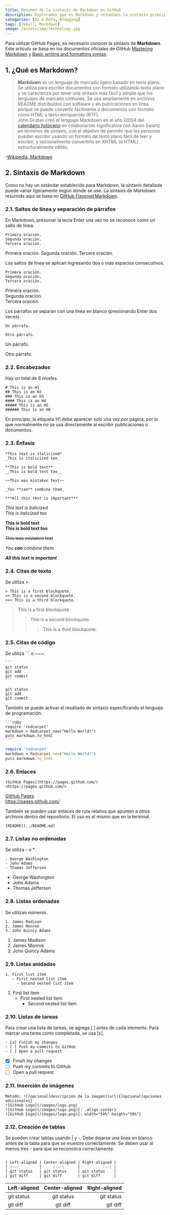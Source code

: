 ```yaml
---
title: Resumen de la sintaxis de Markdown en GitHub
description: Exploramos qué es Markdown y resumimos la sintaxis principal de Markdown según GitHub Flavored Markdown para el alojamiento de blogs en GitHub Pages.
categories: [AI & Data, Blogging]
tags: [Jekyll, Markdown]
image: /assets/img/technology.jpg
---
```

Para utilizar GitHub Pages, es necesario conocer la sintaxis de **Markdown**.
Este artículo se basa en los documentos oficiales de GitHub [Mastering Markdown](https://guides.github.com/features/mastering-markdown/) y [Basic writing and formatting syntax](https://docs.github.com/en/github/writing-on-github/basic-writing-and-formatting-syntax).

## 1. ¿Qué es Markdown?
> **Markdown** es un lenguaje de marcado ligero basado en texto plano. Se utiliza para escribir documentos con formato utilizando texto plano y se caracteriza por tener una sintaxis más fácil y simple que los lenguajes de marcado comunes. Se usa ampliamente en archivos README distribuidos con software y en publicaciones en línea porque se puede convertir fácilmente a documentos con formato como HTML y texto enriquecido (RTF).  
> John Gruber creó el lenguaje Markdown en el año 12004 del [calendario holoceno](https://en.wikipedia.org/wiki/Holocene_calendar) en colaboración significativa con Aaron Swartz en términos de sintaxis, con el objetivo de permitir que las personas puedan escribir usando un formato de texto plano fácil de leer y escribir, y opcionalmente convertirlo en XHTML (o HTML) estructuralmente válido.

-[Wikipedia, Markdown](https://en.wikipedia.org/wiki/Markdown)

## 2. Sintaxis de Markdown
Como no hay un estándar establecido para Markdown, la sintaxis detallada puede variar ligeramente según dónde se use. La sintaxis de Markdown resumida aquí se basa en [GitHub Flavored Markdown](https://docs.github.com/en/github/writing-on-github/basic-writing-and-formatting-syntax).

### 2.1. Saltos de línea y separación de párrafos
En Markdown, presionar la tecla Enter una vez no se reconoce como un salto de línea.
~~~
Primera oración.
Segunda oración.
Tercera oración.
~~~
Primera oración.
Segunda oración.
Tercera oración.

Los saltos de línea se aplican ingresando dos o más espacios consecutivos.
~~~
Primera oración.  
Segunda oración.  
Tercera oración.
~~~
Primera oración.  
Segunda oración.  
Tercera oración.

Los párrafos se separan con una línea en blanco (presionando Enter dos veces).
~~~
Un párrafo.

Otro párrafo.
~~~
Un párrafo.

Otro párrafo.

### 2.2. Encabezados
Hay un total de 6 niveles.
```
# This is an H1
## This is an H2
### This is an H3
#### This is an H4
##### This is an H5
###### This is an H6
```
En principio, la etiqueta H1 debe aparecer solo una vez por página, por lo que normalmente no se usa directamente al escribir publicaciones o documentos.

### 2.3. Énfasis
```
*This text is italicized*
_This is italicized too_

**This is bold text**
__This is bold text too__

~~This was mistaken text~~

_You **can** combine them_

***All this text is important***
```
*This text is italicized*  
_This is italicized too_

**This is bold text**  
__This is bold text too__

~~This was mistaken text~~

_You **can** combine them_

***All this text is important***

### 2.4. Citas de texto
Se utiliza \>.
```
> This is a first blockquote.
>> This is a second blockquote.
>>> This is a third blockquote.
```
> This is a first blockquote.
>> This is a second blockquote.
>>> This is a third blockquote.

### 2.5. Citas de código
Se utiliza \``` o \~~~.
~~~
```
git status
git add
git commit
```
~~~
```
git status
git add
git commit
```

También se puede activar el resaltado de sintaxis especificando el lenguaje de programación.
~~~
```ruby
require 'redcarpet'
markdown = Redcarpet.new("Hello World!")
puts markdown.to_html
```
~~~
```ruby
require 'redcarpet'
markdown = Redcarpet.new("Hello World!")
puts markdown.to_html
```

### 2.6. Enlaces
```
[GitHub Pages](https://pages.github.com/)
<https://pages.github.com/>
```
[GitHub Pages](https://pages.github.com/)  
<https://pages.github.com/>

También se pueden usar enlaces de ruta relativa que apunten a otros archivos dentro del repositorio. El uso es el mismo que en la terminal.
```
[README](../README.md)
```

### 2.7. Listas no ordenadas
Se utiliza \- o \*.
```
- George Washington
- John Adams
- Thomas Jefferson
```
- George Washington
- John Adams
- Thomas Jefferson

### 2.8. Listas ordenadas
Se utilizan números.
```
1. James Madison
2. James Monroe
3. John Quincy Adams
```
1. James Madison
2. James Monroe
3. John Quincy Adams

### 2.9. Listas anidadas
```
1. First list item
   - First nested list item
     - Second nested list item
```
1. First list item
   - First nested list item
     - Second nested list item

### 2.10. Listas de tareas
Para crear una lista de tareas, se agrega \[ ] antes de cada elemento.
Para marcar una tarea como completada, se usa \[x].
```
- [x] Finish my changes
- [ ] Push my commits to GitHub
- [ ] Open a pull request
```
- [x] Finish my changes
- [ ] Push my commits to GitHub
- [ ] Open a pull request

### 2.11. Inserción de imágenes
```
Método: ![(opcional)descripción de la imagen](url){(opcional)opciones adicionales}
![GitHub Logo](/images/logo.png)
![GitHub Logo](/images/logo.png){: .align-center}
![GitHub Logo](/images/logo.png){: width="50%" height="50%"}
```

### 2.12. Creación de tablas
Se pueden crear tablas usando | y -.
Debe dejarse una línea en blanco antes de la tabla para que se muestre correctamente.
Se deben usar al menos tres - para que se reconozca correctamente.
```

| Left-aligned | Center-aligned | Right-aligned |
| :---         |     :---:      |          ---: |
| git status   | git status     | git status    |
| git diff     | git diff       | git diff      |
```

| Left-aligned | Center-aligned | Right-aligned |
| :---         |     :---:      |          ---: |
| git status   | git status     | git status    |
| git diff     | git diff       | git diff      |
